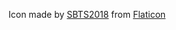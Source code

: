 Icon made by [SBTS2018](https://www.flaticon.com/authors/sbts2018) from [Flaticon](https://www.flaticon.com)